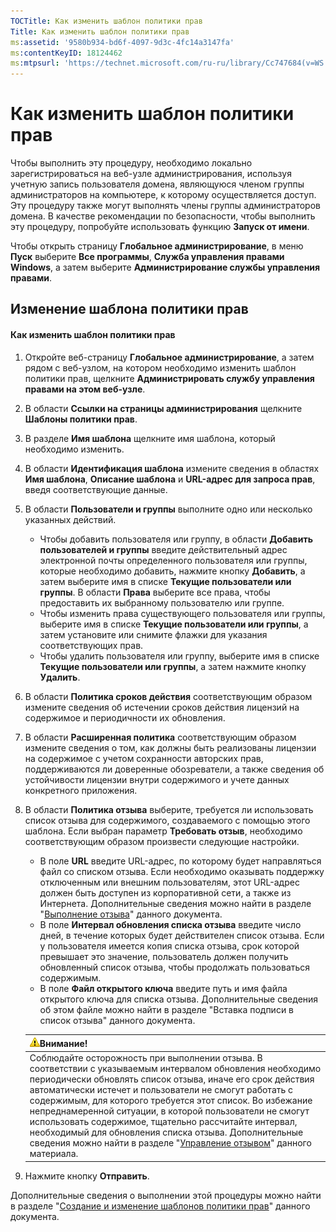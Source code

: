 ```yaml
---
TOCTitle: Как изменить шаблон политики прав
Title: Как изменить шаблон политики прав
ms:assetid: '9580b934-bd6f-4097-9d3c-4fc14a3147fa'
ms:contentKeyID: 18124462
ms:mtpsurl: 'https://technet.microsoft.com/ru-ru/library/Cc747684(v=WS.10)'
---
```


Как изменить шаблон политики прав
=================================

Чтобы выполнить эту процедуру, необходимо локально зарегистрироваться на веб-узле администрирования, используя учетную запись пользователя домена, являющуюся членом группы администраторов на компьютере, к которому осуществляется доступ. Эту процедуру также могут выполнять члены группы администраторов домена. В качестве рекомендации по безопасности, чтобы выполнить эту процедуру, попробуйте использовать функцию **Запуск от имени**.

Чтобы открыть страницу **Глобальное администрирование**, в меню **Пуск** выберите **Все программы**, **Служба управления правами Windows**, а затем выберите **Администрирование службы управления правами**.

Изменение шаблона политики прав
-------------------------------

#### Как изменить шаблон политики прав

1.  Откройте веб-страницу **Глобальное администрирование**, а затем рядом с веб-узлом, на котором необходимо изменить шаблон политики прав, щелкните **Администрировать службу управления правами на этом веб-узле**.

2.  В области **Ссылки на страницы администрирования** щелкните **Шаблоны политики прав**.

3.  В разделе **Имя шаблона** щелкните имя шаблона, который необходимо изменить.

4.  В области **Идентификация шаблона** измените сведения в областях **Имя шаблона**, **Описание шаблона** и **URL-адрес для запроса прав**, введя соответствующие данные.

5.  В области **Пользователи и группы** выполните одно или несколько указанных действий.

    -   Чтобы добавить пользователя или группу, в области **Добавить пользователей и группы** введите действительный адрес электронной почты определенного пользователя или группы, которые необходимо добавить, нажмите кнопку **Добавить**, а затем выберите имя в списке **Текущие пользователи или группы**. В области **Права** выберите все права, чтобы предоставить их выбранному пользователю или группе.
    -   Чтобы изменить права существующего пользователя или группы, выберите имя в списке **Текущие пользователи или группы**, а затем установите или снимите флажки для указания соответствующих прав.
    -   Чтобы удалить пользователя или группу, выберите имя в списке **Текущие пользователи или группы**, а затем нажмите кнопку **Удалить**.

6.  В области **Политика сроков действия** соответствующим образом измените сведения об истечении сроков действия лицензий на содержимое и периодичности их обновления.

7.  В области **Расширенная политика** соответствующим образом измените сведения о том, как должны быть реализованы лицензии на содержимое с учетом сохранности авторских прав, поддерживаются ли доверенные обозреватели, а также сведения об устойчивости лицензии внутри содержимого и учете данных конкретного приложения.

8.  В области **Политика отзыва** выберите, требуется ли использовать список отзыва для содержимого, создаваемого с помощью этого шаблона. Если выбран параметр **Требовать отзыв**, необходимо соответствующим образом произвести следующие настройки.

    -   В поле **URL** введите URL-адрес, по которому будет направляться файл со списком отзыва. Если необходимо оказывать поддержку отключенным или внешним пользователям, этот URL-адрес должен быть доступен из корпоративной сети, а также из Интернета. Дополнительные сведения можно найти в разделе "[Выполнение отзыва](https://technet.microsoft.com/4735f060-7197-4ae2-830a-f91bcc4de30a)" данного документа.
    -   В поле **Интервал обновления списка отзыва** введите число дней, в течение которых будет действителен список отзыва. Если у пользователя имеется копия списка отзыва, срок которой превышает это значение, пользователь должен получить обновленный список отзыва, чтобы продолжать пользоваться содержимым.
    -   В поле **Файл открытого ключа** введите путь и имя файла открытого ключа для списка отзыва. Дополнительные сведения об этом файле можно найти в разделе "Вставка подписи в список отзыва" данного документа.

    | ![](images/Cc747684.Caution(WS.10).gif)Внимание!                                                                                                                                                                                                                                                                                                                                                                                                                                                                                                                                                |
    |------------------------------------------------------------------------------------------------------------------------------------------------------------------------------------------------------------------------------------------------------------------------------------------------------------------------------------------------------------------------------------------------------------------------------------------------------------------------------------------------------------------------------------------------------------------------------------------------------------------------------|
    | Соблюдайте осторожность при выполнении отзыва. В соответствии с указываемым интервалом обновления необходимо периодически обновлять список отзыва, иначе его срок действия автоматически истечет и пользователи не смогут работать с содержимым, для которого требуется этот список. Во избежание непреднамеренной ситуации, в которой пользователи не смогут использовать содержимое, тщательно рассчитайте интервал, необходимый для обновления списка отзыва. Дополнительные сведения можно найти в разделе "[Управление отзывом](https://technet.microsoft.com/df732a7d-1fb0-4845-87ca-fab4bc5f98a0)" данного материала. |

9.  Нажмите кнопку **Отправить**.

Дополнительные сведения о выполнении этой процедуры можно найти в разделе "[Создание и изменение шаблонов политики прав](https://technet.microsoft.com/6014176f-ef71-4d29-b3e3-da129c18563d)" данного документа.
